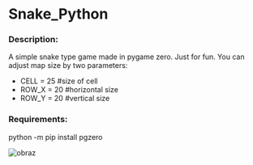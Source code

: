 # Snake_Python

### Description:
A simple snake type game made in pygame zero. Just for fun. You can adjust map size by two parameters:


- CELL = 25   #size of cell<br>
- ROW_X = 20  #horizontal size<br>
- ROW_Y = 20  #vertical size

  
### Requirements:

python -m pip install pgzero

![obraz](https://user-images.githubusercontent.com/83815021/217199487-62434535-dc4b-4068-b674-ed5794c9c759.png)

